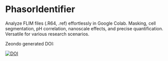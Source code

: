 # PhasorIdentifier
Analyze FLIM files (.R64, .ref) effortlessly in Google Colab. Masking, cell segmentation, pH correlation, nanoscale effects, and precise quantification. Versatile for various research scenarios.

Zeondo generated DOI:

[![DOI](https://zenodo.org/badge/DOI/10.5281/zenodo.8282839.svg)](https://doi.org/10.5281/zenodo.8282839)

